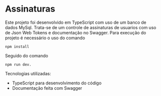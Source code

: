 # Assinaturas

Este projeto foi desenvolvido em TypeScript com uso de um banco de dados MySql. Trata-se de um controle de assinaturas de usuarios com uso de Json Web Tokens e documentação no Swagger.
Para execução do projeto é necessário o uso do comando 
```
npm install
```
Seguido do comando 
```
npm run dev.
```
Tecnologias utilizadas: 
* TypeScript para desenvolvimento do código
* Documentação feita com Swagger